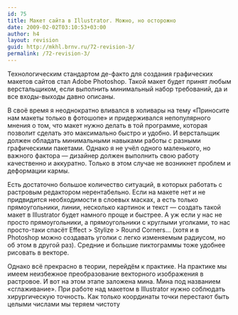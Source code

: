 ```yaml
---
id: 75
title: Макет сайта в Illustrator. Можно, но осторожно
date: 2009-02-02T03:10:53+03:00
author: h4
layout: revision
guid: http://mkhl.brnv.ru/72-revision-3/
permalink: /72-revision-3/
---
```

Технологическим стандартом де-факто для создания графических макетов сайтов стал Adobe Photoshop. Такой макет будет принят любым верстальщиком, если выполнить минимальный набор требований, да и все входы-выходы давно описаны.

В своё время я неоднократно вливался в холивары на тему «Приносите нам макеты только в фотошопе» и придерживался непопулярного мнения о том, что макет нужно делать в той программе, которая позволит сделать это максимально быстро и удобно. И верстальщик должен обладать минимальными навыками работы с разными графическими пакетами. Однако я не учёл одного маленького, но важного фактора — дизайнер должен выполнить свою работу качественно и аккуратно. Только в этом случае не возникнет проблем и деформации кармы.

Есть достаточно большое количество ситуаций, в которых работать с растровым редактором нерентабельно. Если на макете нет и не придвидится необходимости в слоевых масках, а есть только прямоугольники, линии, несколько картинок и текст — создать такой макет в Illustrator будет намного проще и быстрее. А уж если у нас не просто прямоугольники, а прямоугольники с круглыми уголками, то нас просто-таки спасёт Effect > Stylize > Round Corners… (хотя и в Photoshop можно создавать уголки с легко изменяемым радиусом, но об этом в другой раз). Средние и большие пиктограммы тоже удобнее рисовать в векторе.

Однако всё прекрасно в теории, перейдём к практике. На практике мы имеем неизбежное преобразование векторного изображения в растровое. И вот на этом этапе заложена мина. Мина под названием «сглаживание». При работе над макетом в Illustrator нужно соблюдать хирургическую точность. Как только координаты точки перестают быть целыми числами мы теряем чистоту